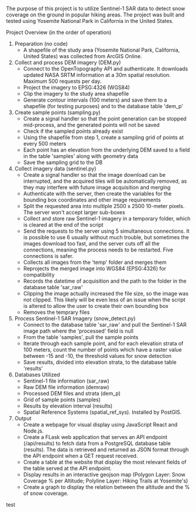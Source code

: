 The purpose of this project is to utilize Sentinel-1 SAR data to detect snow coverage on the ground in popular hiking areas.
The project was built and tested using Yosemite National Park in California in the United States.
 
Project Overview (in the order of operation)
1. Preparation (no code)
   - A shapefile of the study area (Yosemite National Park, California, United States) was collected from ArcGIS Online.
2. Collect and process DEM imagery (DEM.py)
   - Connect to the OpenTopography API and authenticate. It downloads updated NASA SRTM information at a 30m spatial resolution. Maximum 500 requests per day.
   - Project the imagery to EPSG:4326 (WGS84)
   - Clip the imagery to the study area shapefile
   - Generate contour intervals (100 meters) and save them to a shapefile (for testing purposes) and to the database table 'dem_p'
3. Create sample points (sampling.py)
   - Create a signal handler so that the point generation can be stopped mid-process, and the generated points will not be saved
   - Check if the sampled points already exist
   - Using the shapefile from step 1, create a sampling grid of points at every 500 meters
   - Each point has an elevation from the underlying DEM saved to a field in the table 'samples' along with geometry data
   - Save the sampling grid to the DB
4. Collect imagery data (sentinel.py)
   - Create a signal handler so that the image download can be interrupted, and the acquired tiles will be automatically removed, as they may interfere with future image acquisition and merging
   - Authenticate with the server, then create the variables for the bounding box coordinates and other image requirements
   - Split the requested area into multiple 2500 x 2500 10-meter pixels. The server won't accept larger sub-boxes
   - Collect and store raw Sentinel-1 imagery in a temporary folder, which is cleared at the end of the script
   - Send the requests to the server using 5 simultaneous connections. It is possible to use 6 usually without much trouble, but sometimes the images download too fast, and the server cuts off all the connections, meaning the process needs to be restarted. Five connections is safer.
   - Collects all images from the 'temp' folder and merges them
   - Reprojects the merged image into WGS84 (EPSG:4326) for compatibility
   - Records the datetime of acquisition and the path to the folder in the database table 'sar_raw'
   - Clipping the image actually increased the file size, so the image was not clipped. This likely will be even less of an issue when the script is altered to allow the user to create their own bounding box
   - Removes the temprary files
5. Process Sentinel-1 SAR Imagery (snow_detect.py)
   - Connect to the database table 'sar_raw' and pull the Sentinel-1 SAR image path where the 'processed' field is null
   - From the table 'samples', pull the sample points
   - Iterate through each sample point, and for each elevation strata of 100 meters, count the number of points which have a raster value between -15 and -10, the threshold values for snow detection
   - Save results, divided into elevation strata, to the database table 'results'
6. Databases Utilized
   - Sentinel-1 file information (sar_raw)
   - Raw DEM file information (demraw)
   - Processed DEM files and strata (dem_p)
   - Grid of sample points (samples)
   - Results by elevation interval (results)
   - Spatial Reference Systems (spatial_ref_sys). Installed by PostGIS.
7. Output
   - Create a webpage for visual display using JavaScript React and Node.js.
   - Create a FLask web application that serves an API endpoint (/api/results) to fetch data from a PostgreSQL database table (results). The data is retrieved and returned as JSON format through the API endpoint when a GET request received.
   - Create a table at the website that display the most relevant fields of the table served at the API endpoint.
   - Display results in an interactive geojson map (Polygon Layer: Snow Coverage % per Altitude; Polyline Layer: Hiking Trails at Yosemite's)
   - Create a graph to display the relation between the altitude and the % of snow coverage.
 

 
 test
